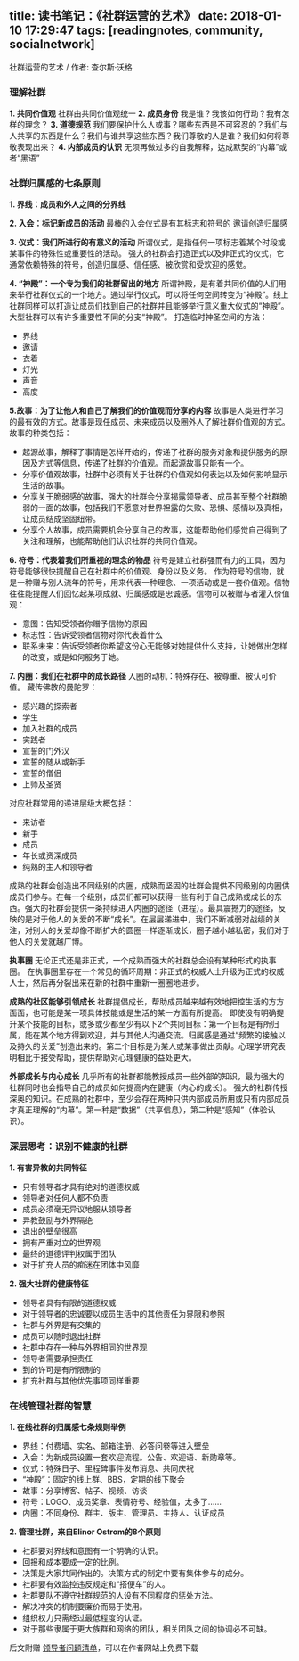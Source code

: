 title: 读书笔记：《社群运营的艺术》
date: 2018-01-10 17:29:47
tags: [readingnotes, community, socialnetwork]
---

社群运营的艺术 / 作者: 查尔斯·沃格

### 理解社群
**1. 共同价值观**
社群由共同价值观统一
**2. 成员身份**
我是谁？我该如何行动？我有怎样的理念？
**3. 道德规范**
我们要保护什么人或事？哪些东西是不可容忍的？我们与人共享的东西是什么？我们与谁共享这些东西？我们尊敬的人是谁？我们如何将尊敬表现出来？
**4. 内部成员的认识**
无须再做过多的自我解释，达成默契的“内幕”或者“黑语”

### 社群归属感的七条原则
**1. 界线：成员和外人之间的分界线**

**2. 入会：标记新成员的活动**
最棒的入会仪式是有其标志和符号的
邀请创造归属感

**3. 仪式：我们所进行的有意义的活动**
所谓仪式，是指任何一项标志着某个时段或某事件的特殊性或重要性的活动。
强大的社群会打造正式以及非正式的仪式，它通常依赖特殊的符号，创造归属感、信任感、被欣赏和受欢迎的感觉。

**4. “神殿”：一个专为我们的社群留出的地方**
所谓神殿，是有着共同价值的人们用来举行社群仪式的一个地方。通过举行仪式，可以将任何空间转变为“神殿”。线上社群同样可以打造让成员们找到自己的社群并且能够举行意义重大仪式的“神殿”。大型社群可以有许多重要性不同的分支“神殿”。
打造临时神圣空间的方法：
  * 界线
  * 邀请
  * 衣着
  * 灯光
  * 声音
  * 高度

**5.故事：为了让他人和自己了解我们的价值观而分享的内容**
故事是人类进行学习的最有效的方式。故事是现任成员、未来成员以及圈外人了解社群价值观的方式。
故事的种类包括：
* 起源故事，解释了事情是怎样开始的，传递了社群的服务对象和提供服务的原因及方式等信息，传递了社群的价值观。而起源故事只能有一个。
* 分享价值观故事，社群中必须有关于社群的价值观如何表达以及如何影响显示生活的故事。
* 分享关于脆弱感的故事，强大的社群会分享揭露领导者、成员甚至整个社群脆弱的一面的故事，包括我们不愿意对世界袒露的失败、恐惧、感情以及真相，让成员结成坚固纽带。
* 分享个人故事，成员需要机会分享自己的故事，这能帮助他们感觉自己得到了关注和理解，也能帮助他们认识社群的共同价值观。

**6. 符号：代表着我们所重视的理念的物品**
符号是建立社群强而有力的工具，因为符号能够很快提醒自己在社群中的价值观、身份以及义务。
作为符号的信物，就是一种赠与别人流年的符号，用来代表一种理念、一项活动或是一套价值观。信物往往能提醒人们回忆起某项成就、归属感或是忠诚感。信物可以被赠与者灌入价值观：
  * 意图：告知受领者你赠予信物的原因
  * 标志性：告诉受领者信物对你代表着什么
  * 联系未来：告诉受领者你希望这份心无能够对她提供什么支持，让她做出怎样的改变，或是如何服务于她。

**7. 内圈：我们在社群中的成长路径**
入圈的动机：特殊存在、被尊重、被认可价值。
藏传佛教的曼陀罗：
  * 感兴趣的探索者
  * 学生
  * 加入社群的成员
  * 实践者
  * 宣誓的门外汉
  * 宣誓的随从或新手
  * 宣誓的僧侣
  * 上师及圣贤

对应社群常用的递进层级大概包括：
  * 来访者
  * 新手
  * 成员
  * 年长或资深成员
  * 纯熟的主人和领导者

成熟的社群会创造出不同级别的内圈，成熟而坚固的社群会提供不同级别的内圈供成员们参与。在每一个级别，成员们都可以获得一些有利于自己成熟或成长的东西。强大的社群会提供一条持续进入内圈的途径（进程）。最具震撼力的途径，反映的是对于他人的关爱的不断“成长”。在层层递进中，我们不断减弱对战绩的关注，对别人的关爱却像不断扩大的圆圈一样逐渐成长，圈子越小越私密，我们对于他人的关爱就越广博。

**执事圈**
无论正式还是非正式，一个成熟而强大的社群总会设有某种形式的执事圈。
在执事圈里存在一个常见的循环周期：非正式的权威人士升级为正式的权威人士，然后再分裂出来在新的社群中重新一圈圈地进步。

**成熟的社区能够引领成长**
社群提倡成长，帮助成员越来越有效地把控生活的方方面面，也可能是某一项具体技能或是生活的某一方面有所提高。
即使没有明确提升某个技能的目标，或多或少都至少有以下2个共同目标：第一个目标是有所归属，能在某个地方得到欢迎，并与其他人沟通交流。归属感是通过“频繁的接触以及持久的关爱”创造出来的。第二个目标是为某人或某事做出贡献。心理学研究表明相比于接受帮助，提供帮助对心理健康的益处更大。

**外部成长与内心成长**
几乎所有的社群都能教授成员一些外部的知识，最为强大的社群同时也会指导自己的成员如何提高内在健康（内心的成长）。
强大的社群传授深奥的知识。在成熟的社群中，至少会存在两种只供内部成员所用或只有内部成员才真正理解的“内幕”。第一种是“数据”（共享信息），第二种是“感知”（体验认识）。

### 深层思考：识别不健康的社群
**1. 有害异教的共同特征**
* 只有领导者才具有绝对的道德权威
* 领导者对任何人都不负责
* 成员必须毫无异议地服从领导者
* 异教鼓励与外界隔绝
* 退出的壁垒很高
* 拥有严重对立的世界观
* 最终的道德评判权属于团队
* 对于扩充人员的痴迷在团体中风靡

**2. 强大社群的健康特征**
* 领导者具有有限的道德权威
* 对于领导者的忠诚要以成员生活中的其他责任为界限和参照
* 社群与外界是有交集的
* 成员可以随时退出社群
* 社群中存在一种与外界相同的世界观
* 领导者需要承担责任
* 到的许可是有所限制的
* 扩充社群与其他优先事项同样重要

### 在线管理社群的智慧
**1. 在线社群的归属感七条规则举例**
* 界线：付费墙、实名、邮箱注册、必答问卷等进入壁垒
* 入会：为新成员设置一套欢迎流程。公告、欢迎语、新勋章等。
* 仪式：特殊日子、里程碑事件发布消息、共同庆祝
* “神殿”：固定的线上群、BBS，定期的线下聚会
* 故事：分享博客、帖子、视频、访谈
* 符号：LOGO、成员奖章、表情符号、经验值，太多了……
* 内圈：不同身份、群主、版主、管理员、主持人、认证成员

**2. 管理社群，来自Elinor Ostrom的8个原则**
* 社群要对界线和意图有一个明确的认识。
* 回报和成本要成一定的比例。
* 决策是大家共同作出的。决策方式的制定中要有集体参与的成分。
* 社群要有效监控违反规定和“搭便车”的人。
* 社群要队不遵守社群规范的人设有不同程度的惩处方法。
* 解决冲突的机制要廉价而易于使用。
* 组织权力只需经过最低程度的认证。
* 对于那些隶属于更大族群和网络的团队，相关团队之间的协调必不可缺。

后文附赠 [领导者问题清单](http://www.charlesvogl.com/downloads/)，可以在作者网站上免费下载